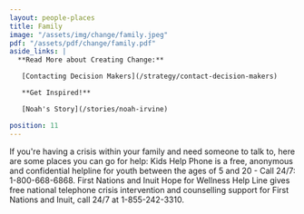 ```yaml
---
layout: people-places
title: Family
image: "/assets/img/change/family.jpeg"
pdf: "/assets/pdf/change/family.pdf"
aside_links: |
  **Read More about Creating Change:**

   [Contacting Decision Makers](/strategy/contact-decision-makers)

   **Get Inspired!**

   [Noah's Story](/stories/noah-irvine)

position: 11
---
```


If you're having a crisis within your family and need someone to talk to, here are some places you can go for help: Kids Help Phone is a free, anonymous and confidential helpline for youth between the ages of 5 and 20 - Call 24/7: 1-800-668-6868. First Nations and Inuit Hope for Wellness Help Line gives free national telephone crisis intervention and counselling support for First Nations and Inuit, call 24/7 at 1-855-242-3310.
